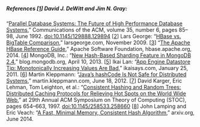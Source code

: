 ##### References [[1](ch06.html#DeWitt1992fn_ch6-marker)] David J. DeWitt and Jim N. Gray:
“[Parallel
Database Systems: The Future of High Performance Database Systems](http://www.cs.cmu.edu/~pavlo/courses/fall2013/static/papers/dewittgray92.pdf),”
Communications of the ACM, volume 35, number 6, pages 85–98, June 1992.
[doi:10.1145/129888.129894](http://dx.doi.org/10.1145/129888.129894) [[2](ch06.html#George2009ti-marker)] Lars George:
“[HBase vs. BigTable Comparison](http://www.larsgeorge.com/2009/11/hbase-vs-bigtable-comparison.html),”
larsgeorge.com, November 2009. [[3](ch06.html#HBase2014-marker)] “[The
Apache HBase Reference Guide](https://hbase.apache.org/book/book.html),” Apache Software Foundation, hbase.apache.org, 2014. [[4](ch06.html#MongoDBInc2013uf-marker)] MongoDB, Inc.:
“[New
Hash-Based Sharding Feature in MongoDB 2.4](http://blog.mongodb.org/post/47633823714/new-hash-based-sharding-feature-in-mongodb-24),” blog.mongodb.org, April 10, 2013. [[5](ch06.html#Lan2011tt-marker)] Ikai Lan:
“[App
Engine Datastore Tip: Monotonically Increasing Values Are Bad](http://ikaisays.com/2011/01/25/app-engine-datastore-tip-monotonically-increasing-values-are-bad/),” ikaisays.com,
January 25, 2011. [[6](ch06.html#Kleppmann2012th-marker)] Martin Kleppmann:
“[Java’s
hashCode Is Not Safe for Distributed Systems](http://martin.kleppmann.com/2012/06/18/java-hashcode-unsafe-for-distributed-systems.html),” martin.kleppmann.com, June 18, 2012. [[7](ch06.html#Karger1997ko-marker)] David Karger, Eric Lehman, Tom Leighton, et al.:
“[Consistent
Hashing and Random Trees: Distributed Caching Protocols for Relieving Hot Spots on the World Wide Web](http://www.akamai.com/dl/technical_publications/ConsistenHashingandRandomTreesDistributedCachingprotocolsforrelievingHotSpotsontheworldwideweb.pdf),”
at 29th Annual ACM Symposium on Theory of Computing (STOC), pages 654–663, 1997.
[doi:10.1145/258533.258660](http://dx.doi.org/10.1145/258533.258660) [[8](ch06.html#Lamping2014-marker)] John Lamping and Eric Veach:
“[A Fast, Minimal Memory, Consistent Hash
Algorithm](http://arxiv.org/pdf/1406.2294v1.pdf),” arxiv.org, June 2014.